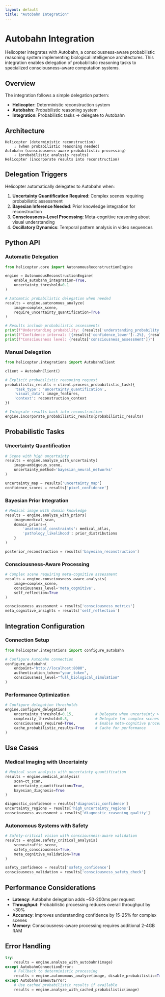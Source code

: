 ```yaml
---
layout: default
title: "Autobahn Integration"
---
```


# Autobahn Integration

Helicopter integrates with Autobahn, a consciousness-aware probabilistic reasoning system implementing biological intelligence architectures. This integration enables delegation of probabilistic reasoning tasks to specialized consciousness-aware computation systems.

## Overview

The integration follows a simple delegation pattern:
- **Helicopter**: Deterministic reconstruction system
- **Autobahn**: Probabilistic reasoning system  
- **Integration**: Probabilistic tasks → delegate to Autobahn

## Architecture

```
Helicopter (deterministic reconstruction)
    ↓ (when probabilistic reasoning needed)
Autobahn (consciousness-aware probabilistic processing)
    ↓ (probabilistic analysis results)
Helicopter (incorporate results into reconstruction)
```

## Delegation Triggers

Helicopter automatically delegates to Autobahn when:

1. **Uncertainty Quantification Required**: Complex scenes requiring probabilistic assessment
2. **Bayesian Inference Needed**: Prior knowledge integration for reconstruction
3. **Consciousness-Level Processing**: Meta-cognitive reasoning about visual understanding
4. **Oscillatory Dynamics**: Temporal pattern analysis in video sequences

## Python API

### Automatic Delegation

```python
from helicopter.core import AutonomousReconstructionEngine

engine = AutonomousReconstructionEngine(
    enable_autobahn_integration=True,
    uncertainty_threshold=0.1
)

# Automatic probabilistic delegation when needed
results = engine.autonomous_analyze(
    image=complex_scene,
    require_uncertainty_quantification=True
)

# Results include probabilistic assessments
print(f"Understanding probability: {results['understanding_probability']:.2%}")
print(f"Confidence interval: [{results['confidence_lower']:.2%}, {results['confidence_upper']:.2%}]")
print(f"Consciousness level: {results['consciousness_assessment']}")
```

### Manual Delegation

```python
from helicopter.integrations import AutobahnClient

client = AutobahnClient()

# Explicit probabilistic reasoning request
probabilistic_results = client.process_probabilistic_task({
    'task_type': 'uncertainty_quantification',
    'visual_data': image_features,
    'context': reconstruction_context
})

# Integrate results back into reconstruction
engine.incorporate_probabilistic_results(probabilistic_results)
```

## Probabilistic Tasks

### Uncertainty Quantification

```python
# Scene with high uncertainty
results = engine.analyze_with_uncertainty(
    image=ambiguous_scene,
    uncertainty_method='bayesian_neural_networks'
)

uncertainty_map = results['uncertainty_map']
confidence_scores = results['pixel_confidence']
```

### Bayesian Prior Integration

```python
# Medical image with domain knowledge
results = engine.analyze_with_priors(
    image=medical_scan,
    domain_priors={
        'anatomical_constraints': medical_atlas,
        'pathology_likelihood': prior_distributions
    }
)

posterior_reconstruction = results['bayesian_reconstruction']
```

### Consciousness-Aware Processing

```python
# Complex scene requiring meta-cognitive assessment
results = engine.consciousness_aware_analysis(
    image=complex_scene,
    consciousness_level='meta_cognitive',
    self_reflection=True
)

consciousness_assessment = results['consciousness_metrics']
meta_cognitive_insights = results['self_reflection']
```

## Integration Configuration

### Connection Setup

```python
from helicopter.integrations import configure_autobahn

# Configure Autobahn connection
configure_autobahn(
    endpoint="http://localhost:8080",
    authentication_token="your_token",
    consciousness_level="full_biological_simulation"
)
```

### Performance Optimization

```python
# Configure delegation thresholds
engine.configure_delegation(
    uncertainty_threshold=0.15,          # Delegate when uncertainty > 15%
    complexity_threshold=0.8,            # Delegate for complex scenes
    consciousness_required=True,         # Enable meta-cognitive processing
    cache_probabilistic_results=True     # Cache for performance
)
```

## Use Cases

### Medical Imaging with Uncertainty

```python
# Medical scan analysis with uncertainty quantification
results = engine.medical_analysis(
    scan=ct_scan,
    uncertainty_quantification=True,
    bayesian_diagnosis=True
)

diagnostic_confidence = results['diagnostic_confidence']
uncertainty_regions = results['high_uncertainty_regions']
consciousness_assessment = results['diagnostic_reasoning_quality']
```

### Autonomous Systems with Safety

```python
# Safety-critical vision with consciousness-aware validation
results = engine.safety_critical_analysis(
    scene=traffic_scene,
    safety_consciousness=True,
    meta_cognitive_validation=True
)

safety_confidence = results['safety_confidence']
consciousness_validation = results['consciousness_safety_check']
```

## Performance Considerations

- **Latency**: Autobahn delegation adds ~50-200ms per request
- **Throughput**: Probabilistic processing reduces overall throughput by ~30%
- **Accuracy**: Improves understanding confidence by 15-25% for complex scenes
- **Memory**: Consciousness-aware processing requires additional 2-4GB RAM

## Error Handling

```python
try:
    results = engine.analyze_with_autobahn(image)
except AutobahnConnectionError:
    # Fallback to deterministic processing
    results = engine.autonomous_analyze(image, disable_probabilistic=True)
except AutobahnTimeoutError:
    # Use cached probabilistic results if available
    results = engine.analyze_with_cached_probabilistic(image)
``` 